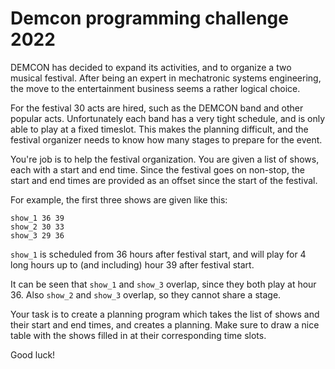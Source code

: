 
# Demcon programming challenge 2022

DEMCON has decided to expand its activities, and to organize
a two musical festival. After being an expert in mechatronic
systems engineering, the move to the entertainment business
seems a rather logical choice.

For the festival 30 acts are hired, such as the DEMCON band
and other popular acts. Unfortunately each band has a very
tight schedule, and is only able to play at a fixed timeslot.
This makes the planning difficult, and the festival organizer
needs to know how many stages to prepare for the event.

You're job is to help the festival organization. You are given
a list of shows, each with a start and end time. Since the
festival goes on non-stop, the start and end times are provided
as an offset since the start of the festival.

For example, the first three shows are given like this:

    show_1 36 39
    show_2 30 33
    show_3 29 36

`show_1` is scheduled from 36 hours after festival start, and will
play for 4 long hours up to (and including) hour 39 after festival
start.

It can be seen that `show_1` and `show_3` overlap, since they both play
at hour 36. Also `show_2` and `show_3` overlap, so they cannot share a
stage.

Your task is to create a planning program which takes the list of
shows and their start and end times, and creates a planning.
Make sure to draw a nice table with the shows filled in at
their corresponding time slots.

Good luck!
